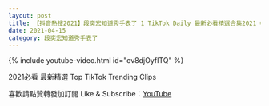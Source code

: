 ```yaml
---
layout: post
title: 【抖音熱搜2021】段奕宏知道秀手表了 1 TikTok Daily 最新必看精選合集2021 04 15
date: 2021-04-15
category: 段奕宏知道秀手表了
---
```


{% include youtube-video.html id="ov8djOyfITQ" %}

2021必看 最新精選 Top TikTok Trending Clips

喜歡請點贊轉發加訂閱 Like & Subscribe：[YouTube](https://www.youtube.com/channel/UCAoR7VcanIPd04uEq_GIylA/videos)

